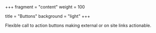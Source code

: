 +++
fragment = "content"
weight = 100

title = "Buttons"
background = "light"
+++

Flexible call to action buttons making external or on site links actionable.
